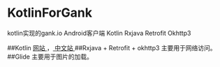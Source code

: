 # KotlinForGank

kotlin实现的gank.io Android客户端 Kotlin  Rxjava Retrofit Okhttp3

##Kotlin
[ 网站 ](http://kotlinlang.org/ )  ，[ 中文站 ](http://www.kotlincn.net/docs/reference/ )
##Rxjava + Retrofit + okhttp3
主要用于网络访问。
##Glide
主要用于图片的加载。
